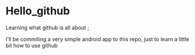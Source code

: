 Hello_github
============

Learning what github is all about ;

I'll be commiting a very simple android app to this repo, just to learn a little bit how to use github




